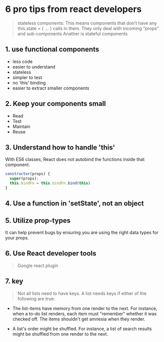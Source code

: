 # 6 pro tips from react developers

> stateless components: This means components that don’t have any this.state = { ... } calls in them. They only deal with incoming “props” and sub-components
> Anather is stateful components

## 1. use functional components

- less code
- easier to understand
- stateless
- simpler to test
- no 'this' binding
- easier to extract smaller components

## 2. Keep your components small

- Read
- Test
- Maintain
- Reuse

## 3. Understand how to handle 'this'

With ES6 classes, React does not autobind the functions inside that component.

```js
constructor(props) {
  super(props);
  this.bindFn = this.bindFn.bind(this)
}
```

## 4. Use a function in 'setState', not an object

## 5. Utilize prop-types

It can help prevent bugs by ensuring you are using the right data types for your props.

## 6. Use React developer tools

> Google react plugin

## 7. key

> Not all lists need to have keys. A list needs keys if either of the following are true:

- The list-items have memory from one render to the next. For instance, when a to-do list renders, each item must "remember" whether it was checked off. The items shouldn't get amnesia when they render.

- A list's order might be shuffled. For instance, a list of search results might be shuffled from one render to the next.
